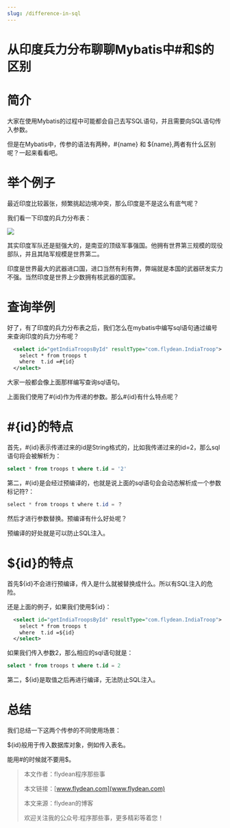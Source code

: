 ```yaml
---
slug: /difference-in-sql
---
```


# 从印度兵力分布聊聊Mybatis中#和$的区别

# 简介

大家在使用Mybatis的过程中可能都会自己去写SQL语句，并且需要向SQL语句传入参数。

但是在Mybatis中，传参的语法有两种，#{name} 和 ${name},两者有什么区别呢？一起来看看吧。

# 举个例子

最近印度比较嚣张，频繁挑起边境冲突，那么印度是不是这么有底气呢？

我们看一下印度的兵力分布表：

![](https://img-blog.csdnimg.cn/20200620082627764.png?x-oss-process=image/watermark,type_ZmFuZ3poZW5naGVpdGk,shadow_0,text_aHR0cDovL3d3dy5mbHlkZWFuLmNvbQ==,size_35,color_8F8F8F,t_70)

其实印度军队还是挺强大的，是南亚的顶级军事强国。他拥有世界第三规模的现役部队，并且其陆军规模是世界第二。

印度是世界最大的武器进口国，进口当然有利有弊，弊端就是本国的武器研发实力不强。当然印度是世界上少数拥有核武器的国家。

# 查询举例

好了，有了印度的兵力分布表之后，我们怎么在mybatis中编写sql语句通过编号来查询印度的兵力分布呢？

~~~xml
  <select id="getIndiaTroopsById" resultType="com.flydean.IndiaTroop">
    select * from troops t
    where  t.id =#{id}
  </select>
~~~

大家一般都会像上面那样编写查询sql语句。

上面我们使用了#{id}作为传递的参数。那么#{id}有什么特点呢？

# #{id}的特点

首先，#{id}表示传递过来的id是String格式的，比如我传递过来的id=2，那么sql语句将会被解析为：

~~~sql
select * from troops t where t.id = '2'
~~~

第二，#{id}是会经过预编译的，也就是说上面的sql语句会会动态解析成一个参数标记符?：

~~~java
select * from troops t where t.id = ？
~~~

然后才进行参数替换。预编译有什么好处呢？

预编译的好处就是可以防止SQL注入。

# ${id}的特点

首先${id}不会进行预编译，传入是什么就被替换成什么。所以有SQL注入的危险。

还是上面的例子，如果我们使用${id}：

~~~xml
  <select id="getIndiaTroopsById" resultType="com.flydean.IndiaTroop">
    select * from troops t
    where  t.id =${id}
  </select>
~~~

如果我们传入参数2，那么相应的sql语句就是：

~~~sql
select * from troops t where t.id = 2
~~~

第二，${id}是取值之后再进行编译，无法防止SQL注入。

# 总结

我们总结一下这两个传参的不同使用场景：

${id}般用于传入数据库对象，例如传入表名。 

能用#的时候就不要用$。


> 本文作者：flydean程序那些事
> 
> 本文链接：[www.flydean.com](www.flydean.com)
> 
> 本文来源：flydean的博客
> 
> 欢迎关注我的公众号:程序那些事，更多精彩等着您！






